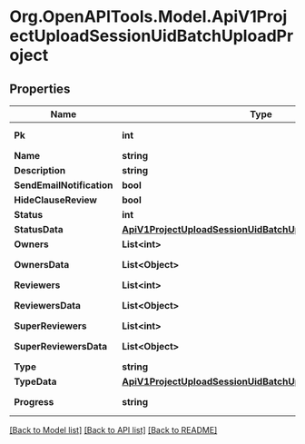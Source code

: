 
# Org.OpenAPITools.Model.ApiV1ProjectUploadSessionUidBatchUploadProject

## Properties

Name | Type | Description | Notes
------------ | ------------- | ------------- | -------------
**Pk** | **int** |  | [optional] [readonly] 
**Name** | **string** |  | 
**Description** | **string** |  | [optional] 
**SendEmailNotification** | **bool** |  | [optional] 
**HideClauseReview** | **bool** |  | [optional] 
**Status** | **int** |  | [optional] 
**StatusData** | [**ApiV1ProjectUploadSessionUidBatchUploadProjectStatusData**](ApiV1ProjectUploadSessionUidBatchUploadProjectStatusData.md) |  | [optional] 
**Owners** | **List&lt;int&gt;** |  | [optional] 
**OwnersData** | **List&lt;Object&gt;** |  | [optional] [readonly] 
**Reviewers** | **List&lt;int&gt;** |  | [optional] 
**ReviewersData** | **List&lt;Object&gt;** |  | [optional] [readonly] 
**SuperReviewers** | **List&lt;int&gt;** |  | [optional] 
**SuperReviewersData** | **List&lt;Object&gt;** |  | [optional] [readonly] 
**Type** | **string** |  | [optional] 
**TypeData** | [**ApiV1ProjectUploadSessionUidBatchUploadProjectTypeData**](ApiV1ProjectUploadSessionUidBatchUploadProjectTypeData.md) |  | 
**Progress** | **string** |  | [optional] [readonly] 

[[Back to Model list]](../README.md#documentation-for-models)
[[Back to API list]](../README.md#documentation-for-api-endpoints)
[[Back to README]](../README.md)

